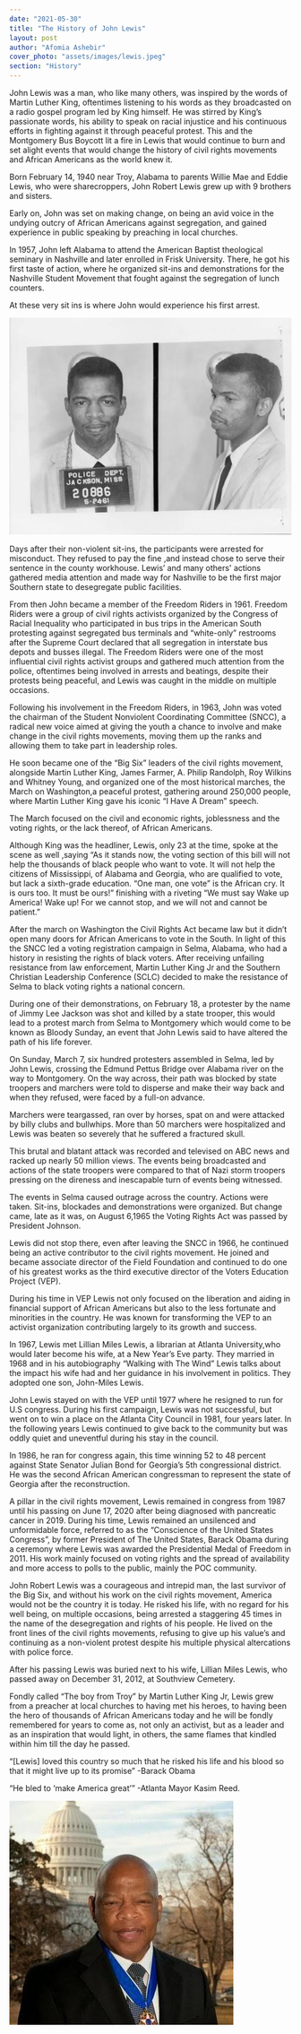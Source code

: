 ```yaml
---
date: "2021-05-30"
title: "The History of John Lewis"
layout: post
author: "Afomia Ashebir"
cover_photo: "assets/images/lewis.jpeg"
section: "History"
---
```


John Lewis was a man, who like many others, was inspired by the words of Martin Luther King, oftentimes listening to his words as they broadcasted on a radio gospel program led by King himself. He was stirred by King’s passionate words, his ability to speak on racial injustice and his continuous efforts in fighting against it through peaceful protest. This and the Montgomery Bus Boycott lit a fire in Lewis that would continue to burn and set alight events that would change the history of civil rights movements and African Americans as the world knew it.

Born February 14, 1940 near Troy, Alabama to parents Willie Mae and Eddie Lewis, who were sharecroppers, John Robert Lewis grew up with 9 brothers and sisters.

Early on, John was set on making change, on being an avid voice in the undying outcry of African Americans against segregation, and gained experience in public speaking by preaching in local churches.

In 1957, John left Alabama to attend the American Baptist theological seminary in Nashville and later enrolled in Frisk University. There, he got his first taste of action, where he organized sit-ins and demonstrations for the Nashville Student Movement that fought against the segregation of lunch counters.

At these very sit ins is where John would experience his first arrest.

![lewis1](/assets/images/lewis1.jpg)

Days after their non-violent sit-ins, the participants were arrested for misconduct. They refused to pay the fine ,and instead chose to serve their sentence in the county workhouse. Lewis’ and many others' actions gathered media attention and made way for Nashville to be the first major Southern state to desegregate public facilities.

From then John became a member of the Freedom Riders in 1961. Freedom Riders were a group of civil rights activists organized by the Congress of Racial Inequality who participated in bus trips in the American South protesting against segregated bus terminals and “white-only” restrooms after the Supreme Court declared that all segregation in interstate bus depots and busses illegal. The Freedom Riders were one of the most influential civil rights activist groups and gathered much attention from the police, oftentimes being involved in arrests and beatings, despite their protests being peaceful, and Lewis was caught in the middle on multiple occasions.

Following his involvement in the Freedom Riders, in 1963, John was voted the chairman of the Student Nonviolent Coordinating Committee (SNCC), a radical new voice aimed at giving the youth a chance to involve and make change in the civil rights movements, moving them up the ranks and allowing them to take part in leadership roles.

He soon became one of the “Big Six” leaders of the civil rights movement, alongside Martin Luther King, James Farmer, A. Philip Randolph, Roy Wilkins and Whitney Young, and organized one of the most historical marches, the March on Washington,a peaceful protest, gathering around 250,000 people, where Martin Luther King gave his iconic “I Have A Dream” speech.

The March focused on the civil and economic rights, joblessness and the voting rights, or the lack thereof, of African Americans.

Although King was the headliner, Lewis, only 23 at the time, spoke at the scene as well ,saying “As it stands now, the voting section of this bill will not help the thousands of black people who want to vote. It will not help the citizens of Mississippi, of Alabama and Georgia, who are qualified to vote, but lack a sixth-grade education. “One man, one vote” is the African cry. It is ours too. It must be ours!” finishing with a riveting “We must say Wake up America! Wake up! For we cannot stop, and we will not and cannot be patient.”

After the march on Washington the Civil Rights Act became law but it didn’t open many doors for African Americans to vote in the South. In light of this the SNCC led a voting registration campaign in Selma, Alabama, who had a history in resisting the rights of black voters. After receiving unfailing resistance from law enforcement, Martin Luther King Jr and the Southern Christian Leadership Conference (SCLC) decided to make the resistance of Selma to black voting rights a national concern.

During one of their demonstrations, on February 18, a protester by the name of Jimmy Lee Jackson was shot and killed by a state trooper, this would lead to a protest march from Selma to Montgomery which would come to be known as Bloody Sunday, an event that John Lewis said to have altered the path of his life forever.

On Sunday, March 7, six hundred protesters assembled in Selma, led by John Lewis, crossing the Edmund Pettus Bridge over Alabama river on the way to Montgomery. On the way across, their path was blocked by state troopers and marchers were told to disperse and make their way back and when they refused, were faced by a full-on advance.

Marchers were teargassed, ran over by horses, spat on and were attacked by billy clubs and bullwhips. More than 50 marchers were hospitalized and Lewis was beaten so severely that he suffered a fractured skull.

This brutal and blatant attack was recorded and televised on ABC news and racked up nearly 50 million views. The events being broadcasted and actions of the state troopers were compared to that of Nazi storm troopers pressing on the direness and inescapable turn of events being witnessed.

The events in Selma caused outrage across the country. Actions were taken. Sit-ins, blockades and demonstrations were organized. But change came, late as it was, on August 6,1965 the Voting Rights Act was passed by President Johnson.

Lewis did not stop there, even after leaving the SNCC in 1966, he continued being an active contributor to the civil rights movement. He joined and became associate director of the Field Foundation and continued to do one of his greatest works as the third executive director of the Voters Education Project (VEP).

During his time in VEP Lewis not only focused on the liberation and aiding in financial support of African Americans but also to the less fortunate and minorities in the country. He was known for transforming the VEP to an activist organization contributing largely to its growth and success.

In 1967, Lewis met Lillian Miles Lewis, a librarian at Atlanta University,who would later become his wife, at a New Year’s Eve party. They married in 1968 and in his autobiography “Walking with The Wind” Lewis talks about the impact his wife had and her guidance in his involvement in politics. They adopted one son, John-Miles Lewis.

John Lewis stayed on with the VEP until 1977 where he resigned to run for U.S congress. During his first campaign, Lewis was not successful, but went on to win a place on the Atlanta City Council in 1981, four years later. In the following years Lewis continued to give back to the community but was oddly quiet and uneventful during his stay in the council.

In 1986, he ran for congress again, this time winning 52 to 48 percent against State Senator Julian Bond for Georgia’s 5th congressional district. He was the second African American congressman to represent the state of Georgia after the reconstruction.

A pillar in the civil rights movement, Lewis remained in congress from 1987 until his passing on June 17, 2020 after being diagnosed with pancreatic cancer in 2019. During his time, Lewis remained an unsilenced and unformidable force, referred to as the “Conscience of the United States Congress”, by former President of The United States, Barack Obama during a ceremony where Lewis was awarded the Presidential Medal of Freedom in 2011. His work mainly focused on voting rights and the spread of availability and more access to polls to the public, mainly the POC community.

John Robert Lewis was a courageous and intrepid man, the last survivor of the Big Six, and without his work on the civil rights movement, America would not be the country it is today. He risked his life, with no regard for his well being, on multiple occasions, being arrested a staggering 45 times in the name of the desegregation and rights of his people. He lived on the front lines of the civil rights movements, refusing to give up his value’s and continuing as a non-violent protest despite his multiple physical altercations with police force.

After his passing Lewis was buried next to his wife, Lillian Miles Lewis, who passed away on December 31, 2012, at Southview Cemetery.

Fondly called “The boy from Troy” by Martin Luther King Jr, Lewis grew from a preacher at local churches to having met his heroes, to having been the hero of thousands of African Americans today and he will be fondly remembered for years to come as, not only an activist, but as a leader and as an inspiration that would light, in others, the same flames that kindled within him till the day he passed.

“[Lewis] loved this country so much that he risked his life and his blood so that it might live up to its promise” -Barack Obama

“He bled to ‘make America great’” -Atlanta Mayor Kasim Reed.

![lewis2](/assets/images/lewis2.jpg)
